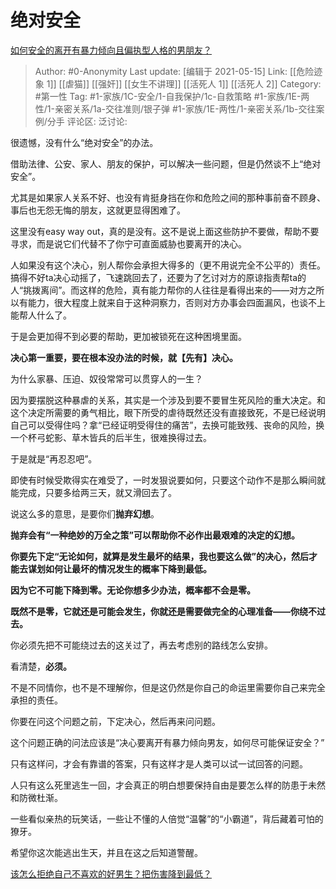 # 绝对安全
[如何安全的离开有暴力倾向且偏执型人格的男朋友？](https://www.zhihu.com/question/306752159/answer/1702646539)

> Author: #0-Anonymity
> Last update: [编辑于 2021-05-15]
> Link: [[危险迹象 1]] [[虐猫]] [[强奸]] [[女生不讲理]] [[活死人 1]] [[活死人 2]]
> Category: #第一性
> Tag: #1-家族/1C-安全/1-自我保护/1c-自救策略 #1-家族/1E-两性/1-亲密关系/1a-交往准则/银子弹 #1-家族/1E-两性/1-亲密关系/1b-交往案例/分手
> 评论区:
> 泛讨论:

很遗憾，没有什么“绝对安全”的办法。

借助法律、公安、家人、朋友的保护，可以解决一些问题，但是仍然谈不上“绝对安全”。

尤其是如果家人关系不好、也没有肯挺身挡在你和危险之间的那种事前奋不顾身、事后也无怨无悔的朋友，这就更显得困难了。

这里没有easy way out，真的是没有。这不是说上面这些防护不要做，帮助不要寻求，而是说它们代替不了你宁可直面威胁也要离开的决心。

人如果没有这个决心，别人帮你会承担大得多的（更不用说完全不公平的）责任。搞得不好ta决心动摇了，飞速跳回去了，还要为了乞讨对方的原谅指责帮ta的人“挑拨离间”。而这样的危险，真有能力帮你的人往往是看得出来的——对方之所以有能力，很大程度上就来自于这种洞察力，否则对方办事会四面漏风，也谈不上能帮人什么了。

于是会更加得不到必要的帮助，更加被锁死在这种困境里面。

**决心第一重要，要在根本没办法的时候，就【先有】决心。**

为什么家暴、压迫、奴役常常可以贯穿人的一生？

因为要摆脱这种暴虐的关系，其实是一个涉及到要不要冒生死风险的重大决定。和这个决定所需要的勇气相比，眼下所受的虐待既然还没有直接致死，不是已经说明自己可以受得住吗？拿“已经证明受得住的痛苦”，去换可能致残、丧命的风险，换一个杯弓蛇影、草木皆兵的后半生，很难换得过去。

于是就是“再忍忍吧”。

即使有时候受欺得实在难受了，一时发狠说要如何，只要这个动作不是那么瞬间就能完成，只要多给两三天，就又滑回去了。

说这么多的意思，是要你们**抛弃幻想**。

**抛弃会有“一种绝妙的万全之策”可以帮助你不必作出最艰难的决定的幻想。**

**你要先下定“无论如何，就算是发生最坏的结果，我也要这么做”的决心，然后才能去谋划如何让最坏的情况发生的概率下降到最低。**

**因为它不可能下降到零。无论你想多少办法，概率都不会是零。**

**既然不是零，它就还是可能会发生，你就还是需要做完全的心理准备——你绕不过去。**

你必须先把不可能绕过去的这关过了，再去考虑别的路线怎么安排。

看清楚，**必须。**

不是不同情你，也不是不理解你，但是这仍然是你自己的命运里需要你自己来完全承担的责任。

你要在问这个问题之前，下定决心，然后再来问问题。

这个问题正确的问法应该是“决心要离开有暴力倾向男友，如何尽可能保证安全？”

只有这样问，才会有靠谱的答案，只有这样才是人类可以试一试回答的问题。

人只有这么死里逃生一回，才会真正的明白想要保持自由是要怎么样的防患于未然和防微杜渐。

一些看似亲热的玩笑话，一些让不懂的人倍觉“温馨”的“小霸道”，背后藏着可怕的獠牙。

希望你这次能逃出生天，并且在这之后知道警醒。

[该怎么拒绝自己不喜欢的好男生？把伤害降到最低？](https://www.zhihu.com/question/364077833/answer/1486294142)
